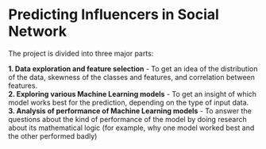 # Predicting Influencers in Social Network

The project is divided into three major parts:<br/>

**1. Data exploration and feature selection** - To get an idea of the distribution of the data, skewness of the classes and features, and correlation between features.<br/>
**2. Exploring various Machine Learning models** - To get an insight of which model works best for the prediction, depending on the type of input data.<br/>
**3. Analysis of performance of Machine Learning models** - To answer the questions about the kind of performance of the model by doing research about its mathematical logic (for example, why one model worked best and the other performed badly)
